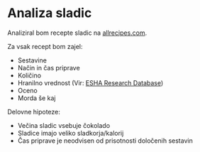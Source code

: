 Analiza sladic
==============

Analiziral bom recepte sladic na
[allrecipes.com](https://www.allrecipes.com/recipes/79/desserts/).

Za vsak recept bom zajel:
* Sestavine
* Način in čas priprave
* Količino
* Hranilno vrednost (Vir: [ESHA Research Database](https://www.esha.com/))
* Oceno
* Morda še kaj

Delovne hipoteze:
* Večina sladic vsebuje čokolado
* Sladice imajo veliko sladkorja/kalorij
* Čas priprave je neodvisen od prisotnosti določenih sestavin
